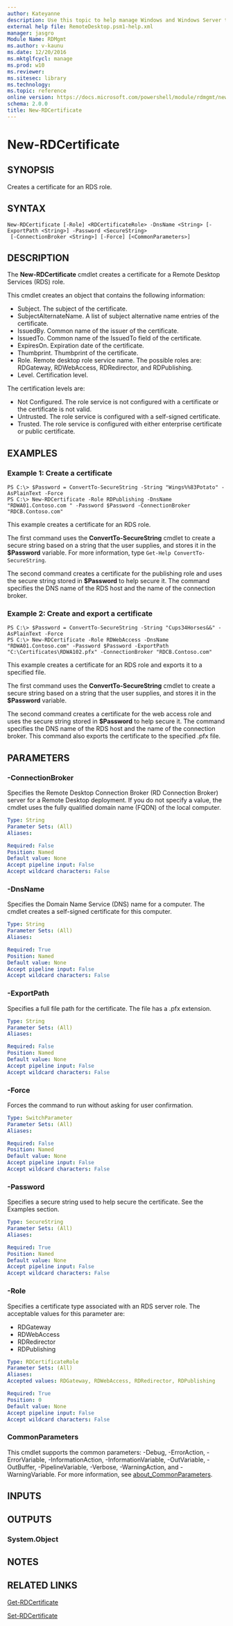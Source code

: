 ```yaml
---
author: Kateyanne
description: Use this topic to help manage Windows and Windows Server technologies with Windows PowerShell.
external help file: RemoteDesktop.psm1-help.xml
manager: jasgro
Module Name: RDMgmt
ms.author: v-kaunu
ms.date: 12/20/2016
ms.mktglfcycl: manage
ms.prod: w10
ms.reviewer:
ms.sitesec: library
ms.technology:
ms.topic: reference
online version: https://docs.microsoft.com/powershell/module/rdmgmt/new-rdcertificate?view=windowsserver2019-ps&wt.mc_id=ps-gethelp
schema: 2.0.0
title: New-RDCertificate
---
```


# New-RDCertificate

## SYNOPSIS
Creates a certificate for an RDS role.

## SYNTAX

```
New-RDCertificate [-Role] <RDCertificateRole> -DnsName <String> [-ExportPath <String>] -Password <SecureString>
 [-ConnectionBroker <String>] [-Force] [<CommonParameters>]
```

## DESCRIPTION
The **New-RDCertificate** cmdlet creates a certificate for a Remote Desktop Services (RDS) role.

This cmdlet creates an object that contains the following information:

- Subject.
The subject of the certificate.
- SubjectAlternateName.
A list of subject alternative name entries of the certificate.
- IssuedBy.
Common name of the issuer of the certificate.
- IssuedTo.
Common name of the IssuedTo field of the certificate.
- ExpiresOn.
Expiration date of the certificate.
- Thumbprint.
Thumbprint of the certificate.
- Role.
Remote desktop role service name.
The possible roles are: RDGateway, RDWebAccess, RDRedirector, and RDPublishing.
- Level.
Certification level.

The certification levels are:

- Not Configured.
The role service is not configured with a certificate or the certificate is not valid.
- Untrusted.
The role service is configured with a self-signed certificate.
- Trusted.
The role service is configured with either enterprise certificate or public certificate.

## EXAMPLES

### Example 1: Create a certificate
```
PS C:\> $Password = ConvertTo-SecureString -String "Wings%%83Potato" -AsPlainText -Force
PS C:\> New-RDCertificate -Role RDPublishing -DnsName "RDWA01.Contoso.com " -Password $Password -ConnectionBroker "RDCB.Contoso.com"
```

This example creates a certificate for an RDS role.

The first command uses the **ConvertTo-SecureString** cmdlet to create a secure string based on a string that the user supplies, and stores it in the **$Password** variable.
For more information, type `Get-Help ConvertTo-SecureString`.

The second command creates a certificate for the publishing role and uses the secure string stored in **$Password** to help secure it.
The command specifies the DNS name of the RDS host and the name of the connection broker.

### Example 2: Create and export a certificate
```
PS C:\> $Password = ConvertTo-SecureString -String "Cups34Horses&&" -AsPlainText -Force
PS C:\> New-RDCertificate -Role RDWebAccess -DnsName "RDWA01.Contoso.com" -Password $Password -ExportPath "C:\Certificates\RDWA102.pfx" -ConnectionBroker "RDCB.Contoso.com"
```

This example creates a certificate for an RDS role and exports it to a specified file.

The first command uses the **ConvertTo-SecureString** cmdlet to create a secure string based on a string that the user supplies, and stores it in the **$Password** variable.

The second command creates a certificate for the web access role and uses the secure string stored in **$Password** to help secure it.
The command specifies the DNS name of the RDS host and the name of the connection broker.
This command also exports the certificate to the specified .pfx file.

## PARAMETERS

### -ConnectionBroker
Specifies the Remote Desktop Connection Broker (RD Connection Broker) server for a Remote Desktop deployment.
If you do not specify a value, the cmdlet uses the fully qualified domain name (FQDN) of the local computer.

```yaml
Type: String
Parameter Sets: (All)
Aliases:

Required: False
Position: Named
Default value: None
Accept pipeline input: False
Accept wildcard characters: False
```

### -DnsName
Specifies the Domain Name Service (DNS) name for a computer.
The cmdlet creates a self-signed certificate for this computer.

```yaml
Type: String
Parameter Sets: (All)
Aliases:

Required: True
Position: Named
Default value: None
Accept pipeline input: False
Accept wildcard characters: False
```

### -ExportPath
Specifies a full file path for the certificate.
The file has a .pfx extension.

```yaml
Type: String
Parameter Sets: (All)
Aliases:

Required: False
Position: Named
Default value: None
Accept pipeline input: False
Accept wildcard characters: False
```

### -Force
Forces the command to run without asking for user confirmation.

```yaml
Type: SwitchParameter
Parameter Sets: (All)
Aliases:

Required: False
Position: Named
Default value: None
Accept pipeline input: False
Accept wildcard characters: False
```

### -Password
Specifies a secure string used to help secure the certificate.
See the Examples section.

```yaml
Type: SecureString
Parameter Sets: (All)
Aliases:

Required: True
Position: Named
Default value: None
Accept pipeline input: False
Accept wildcard characters: False
```

### -Role
Specifies a certificate type associated with an RDS server role.
The acceptable values for this parameter are:

- RDGateway
- RDWebAccess
- RDRedirector
- RDPublishing

```yaml
Type: RDCertificateRole
Parameter Sets: (All)
Aliases:
Accepted values: RDGateway, RDWebAccess, RDRedirector, RDPublishing

Required: True
Position: 0
Default value: None
Accept pipeline input: False
Accept wildcard characters: False
```

### CommonParameters
This cmdlet supports the common parameters: -Debug, -ErrorAction, -ErrorVariable, -InformationAction, -InformationVariable, -OutVariable, -OutBuffer, -PipelineVariable, -Verbose, -WarningAction, and -WarningVariable. For more information, see [about_CommonParameters](https://go.microsoft.com/fwlink/?LinkID=113216).

## INPUTS

## OUTPUTS

### System.Object

## NOTES

## RELATED LINKS

[Get-RDCertificate](./Get-RDCertificate.md)

[Set-RDCertificate](./Set-RDCertificate.md)

